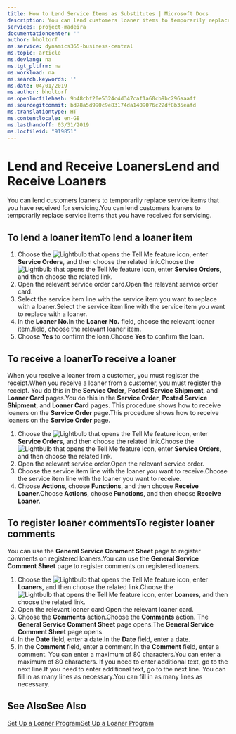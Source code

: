 ```yaml
---
title: How to Lend Service Items as Substitutes | Microsoft Docs
description: You can lend customers loaner items to temporarily replace service items that you have received for servicing.
services: project-madeira
documentationcenter: ''
author: bholtorf
ms.service: dynamics365-business-central
ms.topic: article
ms.devlang: na
ms.tgt_pltfrm: na
ms.workload: na
ms.search.keywords: ''
ms.date: 04/01/2019
ms.author: bholtorf
ms.openlocfilehash: 9b48cbf20e5324c4d347caf1a60cb9bc296aaaff
ms.sourcegitcommit: bd78a5d990c9e83174da1409076c22df8b35eafd
ms.translationtype: HT
ms.contentlocale: en-GB
ms.lasthandoff: 03/31/2019
ms.locfileid: "919851"
---
```

# <a name="lend-and-receive-loaners"></a><span data-ttu-id="06b97-103">Lend and Receive Loaners</span><span class="sxs-lookup"><span data-stu-id="06b97-103">Lend and Receive Loaners</span></span>
<span data-ttu-id="06b97-104">You can lend customers loaners to temporarily replace service items that you have received for servicing.</span><span class="sxs-lookup"><span data-stu-id="06b97-104">You can lend customers loaners to temporarily replace service items that you have received for servicing.</span></span>  
  
## <a name="to-lend-a-loaner-item"></a><span data-ttu-id="06b97-105">To lend a loaner item</span><span class="sxs-lookup"><span data-stu-id="06b97-105">To lend a loaner item</span></span>    
1. <span data-ttu-id="06b97-106">Choose the ![Lightbulb that opens the Tell Me feature](media/ui-search/search_small.png "Tell me what you want to do") icon, enter **Service Orders**, and then choose the related link.</span><span class="sxs-lookup"><span data-stu-id="06b97-106">Choose the ![Lightbulb that opens the Tell Me feature](media/ui-search/search_small.png "Tell me what you want to do") icon, enter **Service Orders**, and then choose the related link.</span></span>  
2. <span data-ttu-id="06b97-107">Open the relevant service order card.</span><span class="sxs-lookup"><span data-stu-id="06b97-107">Open the relevant service order card.</span></span>  
3. <span data-ttu-id="06b97-108">Select the service item line with the service item you want to replace with a loaner.</span><span class="sxs-lookup"><span data-stu-id="06b97-108">Select the service item line with the service item you want to replace with a loaner.</span></span>  
4. <span data-ttu-id="06b97-109">In the **Loaner No.**</span><span class="sxs-lookup"><span data-stu-id="06b97-109">In the **Loaner No.**</span></span> <span data-ttu-id="06b97-110">field, choose the relevant loaner item.</span><span class="sxs-lookup"><span data-stu-id="06b97-110">field, choose the relevant loaner item.</span></span>  
5. <span data-ttu-id="06b97-111">Choose **Yes** to confirm the loan.</span><span class="sxs-lookup"><span data-stu-id="06b97-111">Choose **Yes** to confirm the loan.</span></span>  

## <a name="to-receive-a-loaner"></a><span data-ttu-id="06b97-112">To receive a loaner</span><span class="sxs-lookup"><span data-stu-id="06b97-112">To receive a loaner</span></span>  
<span data-ttu-id="06b97-113">When you receive a loaner from a customer, you must register the receipt.</span><span class="sxs-lookup"><span data-stu-id="06b97-113">When you receive a loaner from a customer, you must register the receipt.</span></span> <span data-ttu-id="06b97-114">You do this in the **Service Order**, **Posted Service Shipment**, and **Loaner Card** pages.</span><span class="sxs-lookup"><span data-stu-id="06b97-114">You do this in the **Service Order**, **Posted Service Shipment**, and **Loaner Card** pages.</span></span> <span data-ttu-id="06b97-115">This procedure shows how to receive loaners on the **Service Order** page.</span><span class="sxs-lookup"><span data-stu-id="06b97-115">This procedure shows how to receive loaners on the **Service Order** page.</span></span>  
  
1. <span data-ttu-id="06b97-116">Choose the ![Lightbulb that opens the Tell Me feature](media/ui-search/search_small.png "Tell me what you want to do") icon, enter **Service Orders**, and then choose the related link.</span><span class="sxs-lookup"><span data-stu-id="06b97-116">Choose the ![Lightbulb that opens the Tell Me feature](media/ui-search/search_small.png "Tell me what you want to do") icon, enter **Service Orders**, and then choose the related link.</span></span>  
2. <span data-ttu-id="06b97-117">Open the relevant service order.</span><span class="sxs-lookup"><span data-stu-id="06b97-117">Open the relevant service order.</span></span>  
3. <span data-ttu-id="06b97-118">Choose the service item line with the loaner you want to receive.</span><span class="sxs-lookup"><span data-stu-id="06b97-118">Choose the service item line with the loaner you want to receive.</span></span>  
4. <span data-ttu-id="06b97-119">Choose **Actions**, choose **Functions**, and then choose **Receive Loaner**.</span><span class="sxs-lookup"><span data-stu-id="06b97-119">Choose **Actions**, choose **Functions**, and then choose **Receive Loaner**.</span></span>  

## <a name="to-register-loaner-comments"></a><span data-ttu-id="06b97-120">To register loaner comments</span><span class="sxs-lookup"><span data-stu-id="06b97-120">To register loaner comments</span></span>  
<span data-ttu-id="06b97-121">You can use the **General Service Comment Sheet** page to register comments on registered loaners.</span><span class="sxs-lookup"><span data-stu-id="06b97-121">You can use the **General Service Comment Sheet** page to register comments on registered loaners.</span></span>  
  
1. <span data-ttu-id="06b97-122">Choose the ![Lightbulb that opens the Tell Me feature](media/ui-search/search_small.png "Tell me what you want to do") icon, enter **Loaners**, and then choose the related link.</span><span class="sxs-lookup"><span data-stu-id="06b97-122">Choose the ![Lightbulb that opens the Tell Me feature](media/ui-search/search_small.png "Tell me what you want to do") icon, enter **Loaners**, and then choose the related link.</span></span>  
2. <span data-ttu-id="06b97-123">Open the relevant loaner card.</span><span class="sxs-lookup"><span data-stu-id="06b97-123">Open the relevant loaner card.</span></span>  
3. <span data-ttu-id="06b97-124">Choose the **Comments** action.</span><span class="sxs-lookup"><span data-stu-id="06b97-124">Choose the **Comments** action.</span></span> <span data-ttu-id="06b97-125">The **General Service Comment Sheet** page opens.</span><span class="sxs-lookup"><span data-stu-id="06b97-125">The **General Service Comment Sheet** page opens.</span></span>  
4. <span data-ttu-id="06b97-126">In the **Date** field, enter a date.</span><span class="sxs-lookup"><span data-stu-id="06b97-126">In the **Date** field, enter a date.</span></span>  
5. <span data-ttu-id="06b97-127">In the **Comment** field, enter a comment.</span><span class="sxs-lookup"><span data-stu-id="06b97-127">In the **Comment** field, enter a comment.</span></span> <span data-ttu-id="06b97-128">You can enter a maximum of 80 characters.</span><span class="sxs-lookup"><span data-stu-id="06b97-128">You can enter a maximum of 80 characters.</span></span> <span data-ttu-id="06b97-129">If you need to enter additional text, go to the next line.</span><span class="sxs-lookup"><span data-stu-id="06b97-129">If you need to enter additional text, go to the next line.</span></span> <span data-ttu-id="06b97-130">You can fill in as many lines as necessary.</span><span class="sxs-lookup"><span data-stu-id="06b97-130">You can fill in as many lines as necessary.</span></span>  
  
## <a name="see-also"></a><span data-ttu-id="06b97-131">See Also</span><span class="sxs-lookup"><span data-stu-id="06b97-131">See Also</span></span>  
[<span data-ttu-id="06b97-132">Set Up a Loaner Program</span><span class="sxs-lookup"><span data-stu-id="06b97-132">Set Up a Loaner Program</span></span>](service-how-setup-loaner-program.md)   
